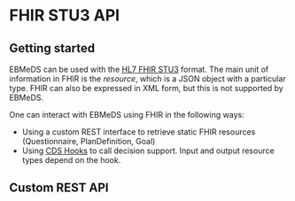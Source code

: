 # FHIR STU3 API

## Getting started

EBMeDS can be used with the [HL7 FHIR STU3](https://www.hl7.org/fhir/STU3/) format. The main unit of information in FHIR is the *resource*, which is a JSON object with a particular type. FHIR can also be expressed in XML form, but this is not supported by EBMeDS.

One can interact with EBMeDS using FHIR in the following ways:

* Using a custom REST interface to retrieve static FHIR resources (Questionnaire, PlanDefinition, Goal)
* Using [CDS Hooks](http://cds-hooks.org) to call decision support. Input and output resource types depend on the hook.

## Custom REST API

